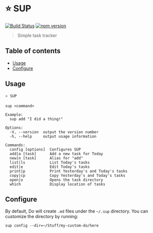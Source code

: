 # ⭐️ SUP

[![Build Status](https://travis-ci.org/ItsJonQ/sup.svg?branch=master)](https://travis-ci.org/ItsJonQ/sup)
[![npm version](https://badge.fury.io/js/%40itsjonq%2Fsup.svg)](https://badge.fury.io/js/%40itsjonq%2Fsup)

> Simple task tracker

## Table of contents

<!-- START doctoc generated TOC please keep comment here to allow auto update -->
<!-- DON'T EDIT THIS SECTION, INSTEAD RE-RUN doctoc TO UPDATE -->

- [Usage](#usage)
- [Configure](#configure)

<!-- END doctoc generated TOC please keep comment here to allow auto update -->

## Usage

```
⭐️ SUP

sup <command>

Example:
  sup add "I did a thing!"

Options:
  -V, --version  output the version number
  -h, --help     output usage information

Commands:
  config [options]  Configures SUP
  add|a [task]      Add a new task for Today
  new|n [task]      Alias for "add"
  list|ls           List Today's tasks
  edit|e            Edit Today's tasks
  print|p           Print Yesterday's and Today's tasks
  copy|cp           Copy Yesterday's and Today's tasks
  open|o            Opens the task directory
  which             Display location of tasks
```

## Configure

By default, Do will create `.md` files under the `~/.sup` directory. You can customize the directory by running:

```
sup config --dir=~/Stuff/my-custom-do/here
```

